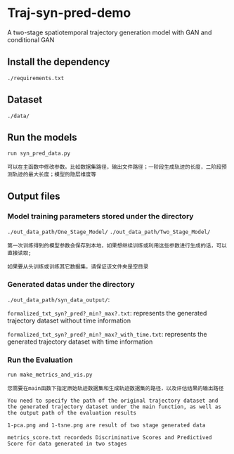 # Traj-syn-pred-demo

A two-stage spatiotemporal trajectory generation model with GAN and conditional GAN

## Install the dependency

`./requirements.txt`

## Dataset

`./data/`

## Run the models

`run syn_pred_data.py`

`可以在主函数中修改参数。比如数据集路径，输出文件路径；一阶段生成轨迹的长度，二阶段预测轨迹的最大长度；模型的隐层维度等`


## Output files

### Model training parameters stored under the directory

`./out_data_path/One_Stage_Model/` `./out_data_path/Two_Stage_Model/`

`第一次训练得到的模型参数会保存到本地，如果想继续训练或利用这些参数进行生成的话，可以直接读取;`

`如果要从头训练或训练其它数据集，请保证该文件夹是空目录`

### Generated datas under the directory 

`./out_data_path/syn_data_output/`: 

`formalized_txt_syn?_pred?_min?_max?.txt`: represents the generated trajectory dataset without time information

`formalized_txt_syn?_pred?_min?_max?_with_time.txt`: represents the generated trajectory dataset with time information


### Run the Evaluation

`run make_metrics_and_vis.py`

`您需要在main函数下指定原始轨迹数据集和生成轨迹数据集的路径，以及评估结果的输出路径`

`You need to specify the path of the original trajectory dataset and the generated trajectory dataset under the main function, as well as the output path of the evaluation results`

`1-pca.png and 1-tsne.png are result of two stage generated data`

`metrics_score.txt recordeds Discriminative Scores and Predictived Score for data generated in two stages`


